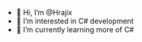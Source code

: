 - 👋 Hi, I’m @Hrajix
- 👀 I’m interested in C# development
- 🌱 I’m currently learning more of C#

<!---
Hrajix/Hrajix is a ✨ special ✨ repository because its `README.md` (this file) appears on your GitHub profile.
You can click the Preview link to take a look at your changes.
--->
